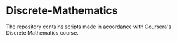 # Discrete-Mathematics
The repository contains scripts made in acoordance with Coursera's Discrete Mathematics course.
